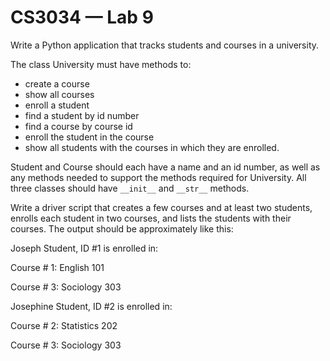 # CS3034 — Lab 9

Write a Python application that tracks students and courses in a university.  

The class University must have methods to:
* create a course
* show all courses
* enroll a student
* find a student by id number
* find a course by course id
* enroll the student in the course
* show all students with the courses in which they are enrolled. 

Student and Course should each have a name and an id number, as well as any methods needed to support the methods required for University.  All three classes should have `__init__` and `__str__` methods.

Write a driver script that creates a few courses and at least two students, enrolls each student in two courses, and lists the students with their courses.  The output should be approximately like this:

Joseph Student, ID #1 is enrolled in:

Course # 1: English 101

Course # 3: Sociology 303

Josephine Student, ID #2 is enrolled in:

Course # 2: Statistics 202

Course # 3: Sociology 303

 